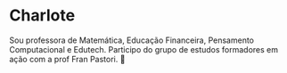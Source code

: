 # Charlote
Sou professora de Matemática, Educação Financeira, Pensamento Computacional e Edutech.
Participo do grupo de estudos formadores em ação com a prof Fran Pastori.
:smiling_face_with_three_hearts:
